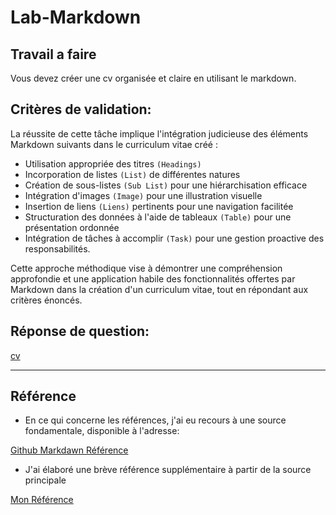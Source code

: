 # Lab-Markdown
## Travail a faire

Vous devez créer une cv organisée et claire en utilisant le markdown.

## Critères de validation:

La réussite de cette tâche implique l'intégration judicieuse des éléments Markdown suivants dans le curriculum vitae créé :

- Utilisation appropriée des titres `(Headings)`
- Incorporation de listes `(List)` de différentes natures
- Création de sous-listes `(Sub List)` pour une hiérarchisation efficace
- Intégration d'images `(Image)` pour une illustration visuelle
- Insertion de liens `(Liens)` pertinents pour une navigation facilitée
- Structuration des données à l'aide de tableaux `(Table)` pour une présentation ordonnée
- Intégration de tâches à accomplir `(Task)` pour une gestion proactive des responsabilités.

Cette approche méthodique vise à démontrer une compréhension approfondie et une application habile des fonctionnalités offertes par Markdown dans la création d'un curriculum vitae, tout en répondant aux critères énoncés.



## Réponse de question:

[cv](https://github.com/imranesarsri/CNMH/blob/master/Branche-Technique/Labs/Lab-Markdown/cv.md)
___


## Référence

- En ce qui concerne les références, j'ai eu recours à une source fondamentale, disponible à l'adresse:

[Github Markdawn Référence](https://docs.github.com/en/get-started/writing-on-github/getting-started-with-writing-and-formatting-on-github/basic-writing-and-formatting-syntax)

-  J'ai élaboré une brève référence supplémentaire à partir de la source principale
  
[Mon Référence ](./comment-rédiger-une-fichier-markdown.md)
